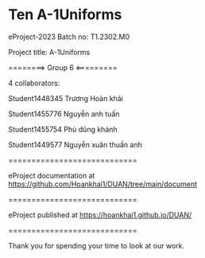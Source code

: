 Ten  A-1Uniforms
============================

eProject-2023 Batch no: T1.2302.M0

Project title: A-1Uniforms

========> Group 6 <=========

4 collaborators:

Student1448345  Trương Hoàn khải

Student1455776  Nguyễn anh tuấn

Student1455754  Phù dũng khánh

Student1449577 Nguyễn xuân thuấn anh

============================

eProject documentation at https://github.com/Hoankhai1/DUAN/tree/main/document

============================

eProject published at https://hoankhai1.github.io/DUAN/

============================

Thank you for spending your time to look at our work.